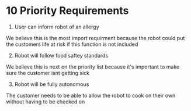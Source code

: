 # 10 Priority Requirements
1. User can inform robot of an allergy

We believe this is the most import requirment because the robot could put the customers life at risk if this function is not included

2. Robot will follow food saftey standards

We believe this is next on the priority list because it's important to make sure the customer isnt getting sick

3. Robot will be fully autonomous

The customer needs to be able to allow the robot to cook on their own without having to be checked on
